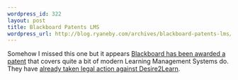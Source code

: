 ```yaml
--- 
wordpress_id: 322
layout: post
title: Blackboard Patents LMS
wordpress_url: http://blog.ryaneby.com/archives/blackboard-patents-lms/
---
```

Somehow I missed this one but it appears <a href="http://mfeldstein.com/index.php/weblog/permalink/blackboard_patents_the_lms/">Blackboard has been awarded a patent</a> that covers quite a bit of modern Learning Management Systems do. They have <a href="http://www.theinquirer.net/default.aspx?article=33396">already taken legal action against Desire2Learn</a>.
